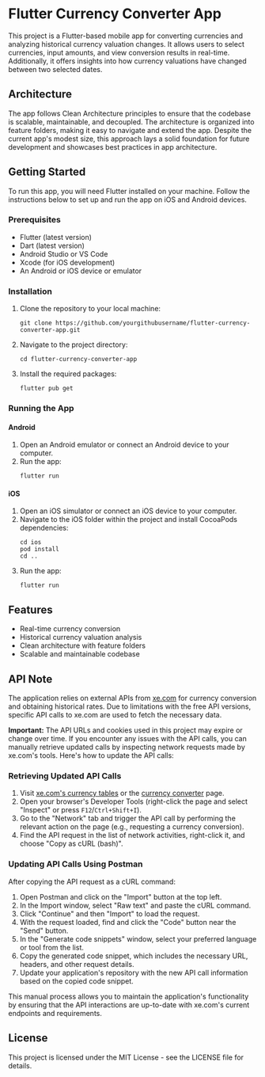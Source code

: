 # Flutter Currency Converter App

This project is a Flutter-based mobile app for converting currencies and analyzing historical currency valuation changes. It allows users to select currencies, input amounts, and view conversion results in real-time. Additionally, it offers insights into how currency valuations have changed between two selected dates.

## Architecture

The app follows Clean Architecture principles to ensure that the codebase is scalable, maintainable, and decoupled. The architecture is organized into feature folders, making it easy to navigate and extend the app. Despite the current app's modest size, this approach lays a solid foundation for future development and showcases best practices in app architecture.

## Getting Started

To run this app, you will need Flutter installed on your machine. Follow the instructions below to set up and run the app on iOS and Android devices.

### Prerequisites

- Flutter (latest version)
- Dart (latest version)
- Android Studio or VS Code
- Xcode (for iOS development)
- An Android or iOS device or emulator

### Installation

1. Clone the repository to your local machine:
    ```
    git clone https://github.com/yourgithubusername/flutter-currency-converter-app.git
    ```
2. Navigate to the project directory:
    ```
    cd flutter-currency-converter-app
    ```
3. Install the required packages:
    ```
    flutter pub get
    ```

### Running the App

#### Android

1. Open an Android emulator or connect an Android device to your computer.
2. Run the app:
    ```
    flutter run
    ```

#### iOS

1. Open an iOS simulator or connect an iOS device to your computer.
2. Navigate to the iOS folder within the project and install CocoaPods dependencies:
    ```
    cd ios
    pod install
    cd ..
    ```
3. Run the app:
    ```
    flutter run
    ```

## Features

- Real-time currency conversion
- Historical currency valuation analysis
- Clean architecture with feature folders
- Scalable and maintainable codebase

## API Note

The application relies on external APIs from [xe.com](https://www.xe.com/) for currency conversion and obtaining historical rates. Due to limitations with the free API versions, specific API calls to xe.com are used to fetch the necessary data.

**Important:** The API URLs and cookies used in this project may expire or change over time. If you encounter any issues with the API calls, you can manually retrieve updated calls by inspecting network requests made by xe.com's tools. Here's how to update the API calls:

### Retrieving Updated API Calls

1. Visit [xe.com's currency tables](https://www.xe.com/currencytables/?from=SEK&date=2023-09-07#table-section) or the [currency converter](https://www.xe.com/currencyconverter/convert/?Amount=1&From=SEK&To=EUR) page.
2. Open your browser's Developer Tools (right-click the page and select "Inspect" or press `F12`/`Ctrl+Shift+I`).
3. Go to the "Network" tab and trigger the API call by performing the relevant action on the page (e.g., requesting a currency conversion).
4. Find the API request in the list of network activities, right-click it, and choose "Copy as cURL (bash)".

### Updating API Calls Using Postman

After copying the API request as a cURL command:

1. Open Postman and click on the "Import" button at the top left.
2. In the Import window, select "Raw text" and paste the cURL command.
3. Click "Continue" and then "Import" to load the request.
4. With the request loaded, find and click the "Code" button near the "Send" button.
5. In the "Generate code snippets" window, select your preferred language or tool from the list.
6. Copy the generated code snippet, which includes the necessary URL, headers, and other request details.
7. Update your application's repository with the new API call information based on the copied code snippet.

This manual process allows you to maintain the application's functionality by ensuring that the API interactions are up-to-date with xe.com's current endpoints and requirements.

## License

This project is licensed under the MIT License - see the LICENSE file for details.
